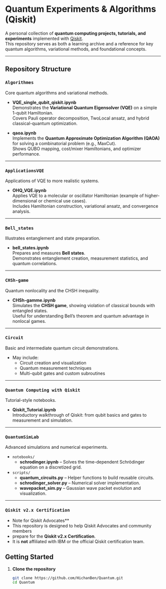 # Quantum Experiments & Algorithms (Qiskit)

A personal collection of **quantum computing projects, tutorials, and experiments** implemented with [Qiskit](https://qiskit.org/).  
This repository serves as both a learning archive and a reference for key quantum algorithms, variational methods, and foundational concepts.

---

## Repository Structure

### `Algorithmes`
Core quantum algorithms and variational methods.

- **VQE_single_qubit_qiskit.ipynb**  
  Demonstrates the **Variational Quantum Eigensolver (VQE)** on a simple 1-qubit Hamiltonian.  
  Covers Pauli operator decomposition, TwoLocal ansatz, and hybrid classical-quantum optimization.

- **qaoa.ipynb**  
  Implements the **Quantum Approximate Optimization Algorithm (QAOA)** for solving a combinatorial problem (e.g., MaxCut).  
  Shows QUBO mapping, cost/mixer Hamiltonians, and optimizer performance.

---

### `ApplicationsVQE`
Applications of VQE to more realistic systems.

- **OHQ_VQE.ipynb**  
  Applies VQE to a molecular or oscillator Hamiltonian (example of higher-dimensional or chemical use cases).  
  Includes Hamiltonian construction, variational ansatz, and convergence analysis.

---

### `Bell_states`
Illustrates entanglement and state preparation.

- **bell_states.ipynb**  
  Prepares and measures **Bell states**.  
  Demonstrates entanglement creation, measurement statistics, and quantum correlations.

---

### `CHSh-game`
Quantum nonlocality and the CHSH inequality.

- **CHSh-gamme.ipynb**  
  Simulates the **CHSH game**, showing violation of classical bounds with entangled states.  
  Useful for understanding Bell’s theorem and quantum advantage in nonlocal games.

---

### `Circuit`
Basic and intermediate quantum circuit demonstrations.

- May include:  
  - Circuit creation and visualization  
  - Quantum measurement techniques  
  - Multi-qubit gates and custom subroutines

---

### `Quantum Computing with Qiskit`
Tutorial-style notebooks.

- **Qiskit_Tutorial.ipynb**  
  Introductory walkthrough of Qiskit: from qubit basics and gates to measurement and simulation.

---

### `QuantumSimLab`
Advanced simulations and numerical experiments.

- `notebooks/`  
  - **schrodinger.ipynb** – Solves the time-dependent Schrödinger equation on a discretized grid.  
- `scripts/`  
  - **quantum_circuits.py** – Helper functions to build reusable circuits.  
  - **schrodinger_solver.py** – Numerical solver implementation.  
  - **wavepacket_sim.py** – Gaussian wave packet evolution and visualization.

---
### `Qiskit v2.x Certification`
 - Note for Qiskit Advocates**  
 - This repository is designed to help Qiskit Advocates and community members
 - prepare for the **Qiskit v2.x Certification**.  
 - It is **not** affiliated with IBM or the official Qiskit certification team.

##  Getting Started

1. **Clone the repository**
   ```bash
   git clone https://github.com/HichanBen/Quantum.git
   cd Quantum
